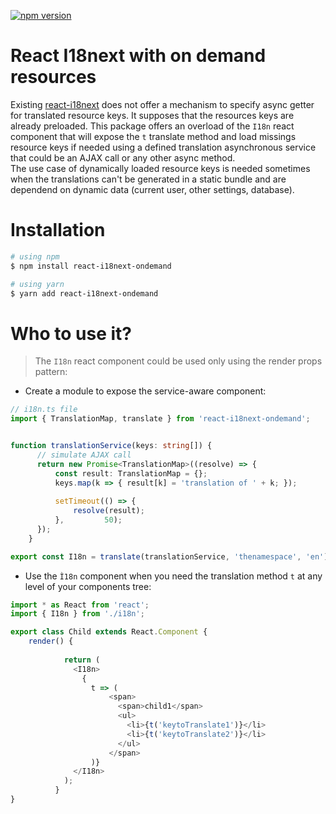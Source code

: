 [![npm version](https://badge.fury.io/js/react-i18next-ondemand.svg)](https://www.npmjs.com/package/react-i18next-ondemand)

# React I18next with on demand resources 

Existing [react-i18next](https://github.com/i18next/react-i18next) does not offer a mechanism to specify async getter for translated resource keys. It supposes that the resources keys are already preloaded. This package offers an overload of the `I18n` react component that will expose the `t` translate method and load missings resource keys if needed using a defined translation asynchronous service that could be an AJAX call or any other async method.   
The use case of dynamically loaded resource keys is needed sometimes when the translations can't be generated in a static bundle and are dependend on dynamic data (current user, other settings, database).   

# Installation

```bash
# using npm
$ npm install react-i18next-ondemand

# using yarn
$ yarn add react-i18next-ondemand

```

# Who to use it?
> The `I18n` react component could be used only using the render props pattern:

- Create a module to expose the service-aware component:

```TypeScript
// i18n.ts file
import { TranslationMap, translate } from 'react-i18next-ondemand';


function translationService(keys: string[]) {
      // simulate AJAX call
      return new Promise<TranslationMap>((resolve) => {
          const result: TranslationMap = {};
          keys.map(k => { result[k] = 'translation of ' + k; });
    
          setTimeout(() => {
              resolve(result);
          },         50);
      });
    }

export const I18n = translate(translationService, 'thenamespace', 'en');
```

- Use the `Ì18n` component when you need the translation method `t` at any level of your components tree:

```TypeScript
import * as React from 'react';
import { I18n } from './i18n';

export class Child extends React.Component {
    render() {
        
            return (
              <I18n>
                {
                  t => (
                      <span>
                        <span>child1</span>
                        <ul>
                          <li>{t('keytoTranslate1')}</li>
                          <li>{t('keytoTranslate2')}</li>
                        </ul>
                      </span>
                  )}
              </I18n>
            );
          }
}
```